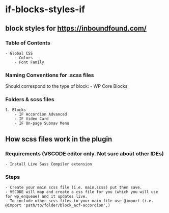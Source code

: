 # if-blocks-styles-if
## block styles for https://inboundfound.com/

### Table of Contents 
    - Global CSS
        - Colors
        - Font Family

### Naming Conventions for .scss files
Should correspond to the type of block:
    - WP Core Blocks

### Folders & scss files
    1. Blocks
        - IF Accordion Advanced
        - IF Video Card
        - IF On-page Subnav Menu


## How scss files work in the plugin

### Requirements (VSCODE editor only. Not sure about other IDEs)
    - Install Live Sass Compiler extension

### Steps
    - Create your main scss file (i.e. main.scss) put then save.
    - VSCODE will map and create a css file for you (which you will use for wp_enqueue) and it updates live.
    - To include other scss files to your main file use @import (i.e. @import 'path/to/folder/block_acf-accordion',)
